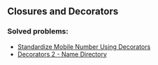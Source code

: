 ## Closures and Decorators

### Solved problems:

* [Standardize Mobile Number Using Decorators](standardize-mobile-number-using-decorators)
* [Decorators 2 - Name Directory](decorators-2-name-directory)